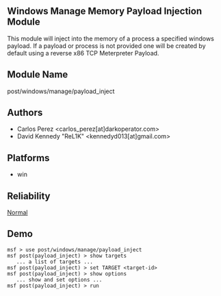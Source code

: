 ## Windows Manage Memory Payload Injection Module

This module will inject into the memory of a process a 
specified windows payload. If a payload or process is not 
provided one will be created by default using a reverse x86 
TCP Meterpreter Payload.


## Module Name
post/windows/manage/payload_inject

## Authors
* Carlos Perez <carlos_perez[at]darkoperator.com>
* David Kennedy "ReL1K" <kennedyd013[at]gmail.com>





## Platforms
* win

## Reliability
[Normal](https://github.com/rapid7/metasploit-framework/wiki/Exploit-Ranking)

## Demo

```
msf > use post/windows/manage/payload_inject
msf post(payload_inject) > show targets
   ... a list of targets ...
msf post(payload_inject) > set TARGET <target-id>
msf post(payload_inject) > show options
   ... show and set options ...
msf post(payload_inject) > run
```
    
    